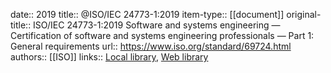 date:: 2019
title:: @ISO/IEC 24773-1:2019
item-type:: [[document]]
original-title:: ISO/IEC 24773-1:2019 Software and systems engineering — Certification of software and systems engineering professionals — Part 1: General requirements
url:: https://www.iso.org/standard/69724.html
authors:: [[ISO]]
links:: [Local library](zotero://select/library/items/Y55N7IJB), [Web library](https://www.zotero.org/users/6520516/items/Y55N7IJB)

